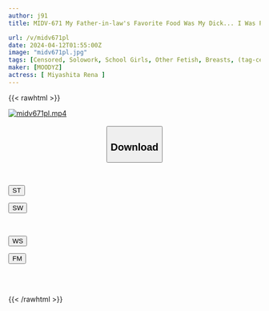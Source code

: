```yaml
---
author: j91
title: MIDV-671 My Father-in-law's Favorite Food Was My Dick... I Was Played With By A Man With An Abnormal Sexual Desire Who Had Been Observing The Growth Of My Breasts For 10 Years Until My Nipples Cum... Rena Miyashita

url: /v/midv671pl
date: 2024-04-12T01:55:00Z
image: "midv671pl.jpg"
tags: [Censored, Solowork, School Girls, Other Fetish, Breasts, (tag-censored), Incest	]
maker: [MOODYZ]
actress: [ Miyashita Rena ]
---
```



{{< rawhtml >}}

<div class="video" data-videoid="z3Vj1yvxm0iYzak">
    <a href="javascript:;">
        <img src="/v/midv671pl/midv671pl.jpg" width="WIDTH" height="HEIGHT" alt="midv671pl.mp4" loading="lazy">
    </a>
</div>

<script type="text/javascript" src="https://j91.asia/asset/on-demand-st.js"></script>

<br>
  <link rel="stylesheet" href="https://j91.asia/asset/bs5.css">
  
  <center>
  <button class="btn btn-primary" type="button" data-bs-toggle="collapse" data-bs-target=".multi-collapse" aria-expanded="false" aria-controls="multiCollapseExample1 multiCollapseExample2"><h2>Download</h2></button></center>
</p>
<div class="row">
  <div class="col">
    <div class="collapse multi-collapse" id="multiCollapseExample1">
      <div class="card card-body">
	      	      <br>
<div class="buttons">  
<p><a href="https://streamtape.to/v/z3Vj1yvxm0iYzak" target="_blank"><button class="btn-hover color-3"><i class="fa fa-download"></i> ST</button></a></p>
<p><a href="https://asnwish.com/tc997fe5p11l" target="_blank"><button class="btn-hover color-2"><i class="fa fa-download"></i> SW</button></a></p></div>
    </div>
  </div>
</div>
  <div class="col">
    <div class="collapse multi-collapse" id="multiCollapseExample2">
      <div class="card card-body">
	      <br>
<div class="buttons">
<p><a href="https://wolfstream.tv/y4azyoybhnd0"><button class="btn-hover color-9"><i class="fa fa-download"></i> WS</button></a></p>
<p><a href="https://filemoon.sx/d/238wztg1xnn8"><button class="btn-hover color-8"><i class="fa fa-download"></i> FM</button></a></p></div>
<br><br>
      </div>
    </div>
  </div>
</div>

{{< /rawhtml >}}